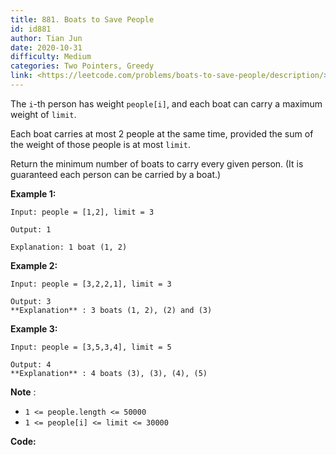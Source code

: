 ```yaml
---
title: 881. Boats to Save People
id: id881
author: Tian Jun
date: 2020-10-31
difficulty: Medium
categories: Two Pointers, Greedy
link: <https://leetcode.com/problems/boats-to-save-people/description/>
---
```


The `i`-th person has weight `people[i]`, and each boat can carry a maximum
weight of `limit`.

Each boat carries at most 2 people at the same time, provided the sum of the
weight of those people is at most `limit`.

Return the minimum number of boats to carry every given person.  (It is
guaranteed each person can be carried by a boat.)



**Example 1:**
            
	Input: people = [1,2], limit = 3    
	Output: 1    
	Explanation: 1 boat (1, 2)    

**Example 2:**
            
	Input: people = [3,2,2,1], limit = 3    
	Output: 3    **Explanation** : 3 boats (1, 2), (2) and (3)    

**Example 3:**
            
	Input: people = [3,5,3,4], limit = 5    
	Output: 4    **Explanation** : 4 boats (3), (3), (4), (5)

**Note** :

  * `1 <= people.length <= 50000`
  * `1 <= people[i] <= limit <= 30000`


**Code:**
